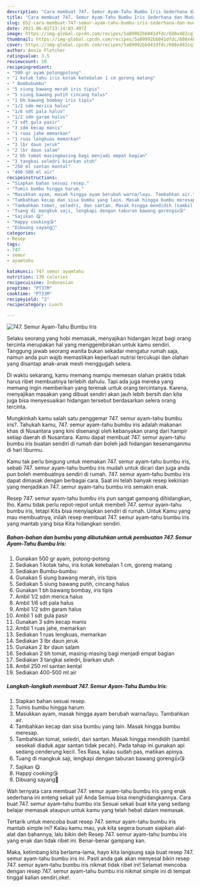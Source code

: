 ```yaml
---
description: "Cara membuat 747. Semur Ayam-Tahu Bumbu Iris Sederhana dan Mudah Dibuat"
title: "Cara membuat 747. Semur Ayam-Tahu Bumbu Iris Sederhana dan Mudah Dibuat"
slug: 652-cara-membuat-747-semur-ayam-tahu-bumbu-iris-sederhana-dan-mudah-dibuat
date: 2021-06-01T23:14:03.497Z
image: https://img-global.cpcdn.com/recipes/5a89992bb041dfdc/680x482cq70/747-semur-ayam-tahu-bumbu-iris-foto-resep-utama.jpg
thumbnail: https://img-global.cpcdn.com/recipes/5a89992bb041dfdc/680x482cq70/747-semur-ayam-tahu-bumbu-iris-foto-resep-utama.jpg
cover: https://img-global.cpcdn.com/recipes/5a89992bb041dfdc/680x482cq70/747-semur-ayam-tahu-bumbu-iris-foto-resep-utama.jpg
author: Annie Fletcher
ratingvalue: 3.5
reviewcount: 10
recipeingredient:
- "500 gr ayam potongpotong"
- "1 kotak tahu iris kotak ketebalan 1 cm goreng matang"
- " Bumbubumbu"
- "5 siung bawang merah iris tipis"
- "5 siung bawang putih cincang halus"
- "1 bh bawang bombay iris tipis"
- "1/2 sdm merica halus"
- "1/6 sdt pala halus"
- "1/2 sdm garam halus"
- "1 sdt gula pasir"
- "3 sdm kecap manis"
- "1 ruas jahe memarkan"
- "1 ruas lengkuas memarkan"
- "3 lbr daun jeruk"
- "2 lbr daun salam"
- "2 bh tomat masingmasing bagi menjadi empat bagian"
- "3 tangkai seledri biarkan utuh"
- "250 ml santan kental"
- "400-500 ml air"
recipeinstructions:
- "Siapkan bahan sesuai resep."
- "Tumis bumbu hingga harum."
- "Masukkan ayam, masak hingga ayam berubah warna/layu. Tambahkan air."
- "Tambahkan kecap dan sisa bumbu yang lain. Masak hingga bumbu meresap."
- "Tambahkan tomat, seledri, dan santan. Masak hingga mendidih (sambil sesekali diaduk agar santan tidak pecah). Pada tahap ini gunakan api sedang cenderung kecil. Tes Rasa, kalau sudah pas, matikan apinya."
- "Tuang di mangkuk saji, lengkapi dengan taburan bawang goreng👍😘"
- "Sajikan 😋"
- "Happy cooking😘"
- "Dibuang sayang🥰"
categories:
- Resep
tags:
- 747
- semur
- ayamtahu

katakunci: 747 semur ayamtahu 
nutrition: 139 calories
recipecuisine: Indonesian
preptime: "PT37M"
cooktime: "PT33M"
recipeyield: "2"
recipecategory: Lunch

---
```



![747. Semur Ayam-Tahu Bumbu Iris](https://img-global.cpcdn.com/recipes/5a89992bb041dfdc/680x482cq70/747-semur-ayam-tahu-bumbu-iris-foto-resep-utama.jpg)

Selaku seorang yang hobi memasak, menyajikan hidangan lezat bagi orang tercinta merupakan hal yang menggembirakan untuk kamu sendiri. Tanggung jawab seorang  wanita bukan sekadar mengatur rumah saja, namun anda pun wajib memastikan keperluan nutrisi tercukupi dan olahan yang disantap anak-anak mesti menggugah selera.

Di waktu  sekarang, kamu memang mampu memesan olahan praktis tidak harus ribet membuatnya terlebih dahulu. Tapi ada juga mereka yang memang ingin memberikan yang terenak untuk orang tercintanya. Karena, menyajikan masakan yang dibuat sendiri akan jauh lebih bersih dan kita juga bisa menyesuaikan hidangan tersebut berdasarkan selera orang tercinta. 



Mungkinkah kamu salah satu penggemar 747. semur ayam-tahu bumbu iris?. Tahukah kamu, 747. semur ayam-tahu bumbu iris adalah makanan khas di Nusantara yang kini disenangi oleh kebanyakan orang dari hampir setiap daerah di Nusantara. Kamu dapat membuat 747. semur ayam-tahu bumbu iris buatan sendiri di rumah dan boleh jadi hidangan kesenanganmu di hari liburmu.

Kamu tak perlu bingung untuk memakan 747. semur ayam-tahu bumbu iris, sebab 747. semur ayam-tahu bumbu iris mudah untuk dicari dan juga anda pun boleh membuatnya sendiri di rumah. 747. semur ayam-tahu bumbu iris dapat dimasak dengan berbagai cara. Saat ini telah banyak resep kekinian yang menjadikan 747. semur ayam-tahu bumbu iris semakin enak.

Resep 747. semur ayam-tahu bumbu iris pun sangat gampang dihidangkan, lho. Kamu tidak perlu repot-repot untuk membeli 747. semur ayam-tahu bumbu iris, tetapi Kita bisa menyiapkan sendiri di rumah. Untuk Kamu yang mau membuatnya, inilah resep membuat 747. semur ayam-tahu bumbu iris yang mantab yang bisa Kita hidangkan sendiri.

<!--inarticleads1-->

##### Bahan-bahan dan bumbu yang dibutuhkan untuk pembuatan 747. Semur Ayam-Tahu Bumbu Iris:

1. Gunakan 500 gr ayam, potong-potong
1. Sediakan 1 kotak tahu, iris kotak ketebalan 1 cm, goreng matang
1. Sediakan  Bumbu-bumbu:
1. Gunakan 5 siung bawang merah, iris tipis
1. Sediakan 5 siung bawang putih, cincang halus
1. Gunakan 1 bh bawang bombay, iris tipis
1. Ambil 1/2 sdm merica halus
1. Ambil 1/6 sdt pala halus
1. Ambil 1/2 sdm garam halus
1. Ambil 1 sdt gula pasir
1. Gunakan 3 sdm kecap manis
1. Ambil 1 ruas jahe, memarkan
1. Sediakan 1 ruas lengkuas, memarkan
1. Sediakan 3 lbr daun jeruk
1. Gunakan 2 lbr daun salam
1. Sediakan 2 bh tomat, masing-masing bagi menjadi empat bagian
1. Sediakan 3 tangkai seledri, biarkan utuh
1. Ambil 250 ml santan kental
1. Sediakan 400-500 ml air




<!--inarticleads2-->

##### Langkah-langkah membuat 747. Semur Ayam-Tahu Bumbu Iris:

1. Siapkan bahan sesuai resep.
1. Tumis bumbu hingga harum.
1. Masukkan ayam, masak hingga ayam berubah warna/layu. Tambahkan air.
1. Tambahkan kecap dan sisa bumbu yang lain. Masak hingga bumbu meresap.
1. Tambahkan tomat, seledri, dan santan. Masak hingga mendidih (sambil sesekali diaduk agar santan tidak pecah). Pada tahap ini gunakan api sedang cenderung kecil. Tes Rasa, kalau sudah pas, matikan apinya.
1. Tuang di mangkuk saji, lengkapi dengan taburan bawang goreng👍😘
1. Sajikan 😋
1. Happy cooking😘
1. Dibuang sayang🥰




Wah ternyata cara membuat 747. semur ayam-tahu bumbu iris yang enak sederhana ini enteng sekali ya! Anda Semua bisa menghidangkannya. Cara buat 747. semur ayam-tahu bumbu iris Sesuai sekali buat kita yang sedang belajar memasak ataupun untuk kamu yang telah hebat dalam memasak.

Tertarik untuk mencoba buat resep 747. semur ayam-tahu bumbu iris mantab simple ini? Kalau kamu mau, yuk kita segera buruan siapkan alat-alat dan bahannya, lalu bikin deh Resep 747. semur ayam-tahu bumbu iris yang enak dan tidak ribet ini. Benar-benar gampang kan. 

Maka, ketimbang kita berlama-lama, hayo kita langsung saja buat resep 747. semur ayam-tahu bumbu iris ini. Pasti anda gak akan menyesal bikin resep 747. semur ayam-tahu bumbu iris nikmat tidak ribet ini! Selamat mencoba dengan resep 747. semur ayam-tahu bumbu iris nikmat simple ini di tempat tinggal kalian sendiri,oke!.

